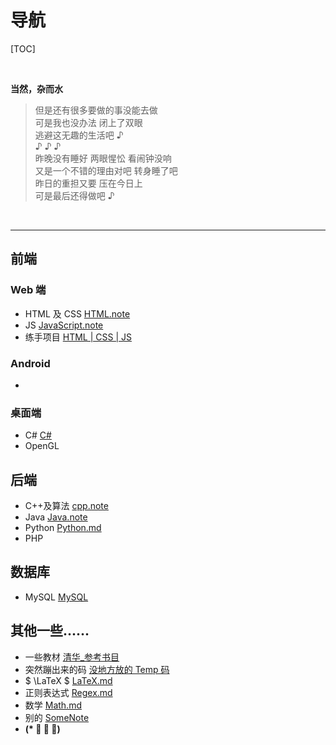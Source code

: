 # 导航

[TOC]

<br>

**当然，杂而水**

> 但是还有很多要做的事没能去做<br>
  可是我也没办法 闭上了双眼<br>
  逃避这无趣的生活吧 ♪<br>
  ♪ ♪ ♪<br>
  昨晚没有睡好 两眼惺忪 看闹钟没响<br>
  又是一个不错的理由对吧 转身睡了吧<br>
  昨日的重担又要 压在今日上<br>
  可是最后还得做吧 ♪<br>

<br>

---

## 前端

### Web 端

- HTML 及 CSS [HTML.note](Notes/Web/HTML.md)
- JS [JavaScript.note](Notes/Web/JavaScript/JavaScript.md)
- 练手项目 [HTML | CSS | JS](HTML/Learn2Try/Readme.md)

### Android

- &emsp;

### 桌面端

- C# [C#](Notes/CSharp.md)
- OpenGL

## 后端

- C++及算法 [cpp.note](Notes/cpp.main.md)
- Java [Java.note](Notes/Java.md)
- Python [Python.md](Notes/Python.md)
- PHP

## 数据库

- MySQL [MySQL](Notes/MySQL.md)

## 其他一些......

- 一些教材 [清华\_参考书目](Notes/清华_参考书目.md)
- 突然蹦出来的码 [没地方放的 Temp 码](Notes/一些Temp.md)
- $ \LaTeX $ [LaTeX.md](Notes/LaTeX.md)
- 正则表达式 [Regex.md](Notes/Regex.md)
- 数学 [Math.md](Notes/Math/README.md)
- 别的 [SomeNote](../others/SomeNotes.md)
- **(\* ﾟ ∇ ﾟ)**